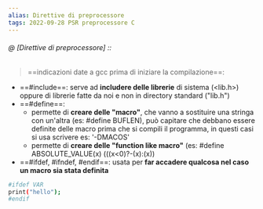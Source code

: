 ```yaml
---
alias: Direttive di preprocessore
tags: 2022-09-28 PSR preprocessore C
---
```


###### @ [Direttive di preprocessore] ::
> ==indicazioni date a gcc prima di iniziare la compilazione==:
- ==\#include==: serve ad **includere delle librerie** di sistema ($<$lib.h$>$) oppure di librerie fatte da noi e non in directory standard ("lib.h")
- ==\#define==:
	- permette di **creare delle "macro"**, che vanno a sostituire una stringa con un'altra (es: \#define BUFLEN), può capitare che debbano essere definite delle macro prima che si compili il programma, in questi casi si usa scrivere es: '-DMACOS'
	- permette di **creare delle "function like macro"** (es: \#define ABSOLUTE_VALUE(x) (((x$<$0)?-(x):(x))  
- ==\#ifdef, \#ifndef, \#endif==: usata per **far accadere qualcosa nel caso un macro sia stata definita**
```bash
#ifdef VAR
print("hello");
#endif
```
<!--ID: 1671637460036-->
